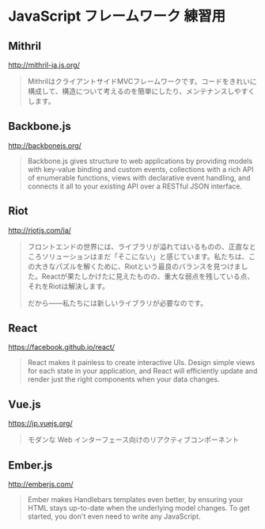 # JavaScript フレームワーク 練習用

## Mithril
http://mithril-ja.js.org/

> MithrilはクライアントサイドMVCフレームワークです。コードをきれいに構成して、構造について考えるのを簡単にしたり、メンテナンスしやすくします。

## Backbone.js
http://backbonejs.org/

> Backbone.js gives structure to web applications by providing models with key-value binding and custom events, collections with a rich API of enumerable functions, views with declarative event handling, and connects it all to your existing API over a RESTful JSON interface.

## Riot
http://riotjs.com/ja/

> フロントエンドの世界には、ライブラリが溢れてはいるものの、正直なところソリューションはまだ「そこにない」と感じています。私たちは、この大きなパズルを解くために、Riotという最良のバランスを見つけました。Reactが果たしかけたに見えたものの、重大な弱点を残している点、それをRiotは解決します。
>
> だから——私たちには新しいライブラリが必要なのです。

## React
https://facebook.github.io/react/

> React makes it painless to create interactive UIs. Design simple views for each state in your application, and React will efficiently update and render just the right components when your data changes.

## Vue.js
https://jp.vuejs.org/

> モダンな Web インターフェース向けのリアクティブコンポーネント

## Ember.js
http://emberjs.com/

> Ember makes Handlebars templates even better, by ensuring your HTML stays up-to-date when the underlying model changes. To get started, you don't even need to write any JavaScript.
